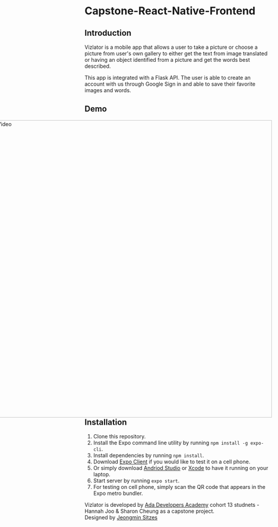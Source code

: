 # Capstone-React-Native-Frontend

## Introduction

Vizlator is a mobile app that allows a user to take a picture or choose a picture from user's own gallery to either get the text from image translated or
having an object identified from a picture and get the words best described. 

This app is integrated with a Flask API. The user is able to create an account with us through Google Sign in and able to save their favorite images and words.


## Demo
<a style="float:right" href="https://drive.google.com/file/d/1V9Jtk1-W13fCYQs8ofLgf5UDIszEZUSv/view?usp=sharing" target="_blank">
  <img alt="Demo Video" width="800" src="https://i.ibb.co/vvFBBy1/vizlator.png" />
</a>


## Installation
1. Clone this repository.
2. Install the Expo command line utility by running `npm install -g expo-cli`.
3. Install dependencies by running `npm install`.
4. Download [Expo Client](https://apps.apple.com/us/app/expo-client/id982107779) if you would like to test it on a cell phone.
5. Or simply download [Andriod Studio](https://developer.android.com/studio) or [Xcode](https://apps.apple.com/us/app/xcode/id497799835?mt=12) to have it running on your laptop.
6. Start server by running `expo start`.
7. For testing on cell phone, simply scan the QR code that appears in the Expo metro bundler.


Vizlator is developed by [Ada Developers Academy](https://adadevelopersacademy.org/) cohort 13 studnets - Hannah Joo & Sharon Cheung as a capstone project.<br>
Designed by [Jeongmin Sitzes](https://jemjemstudio.webflow.io/) 
